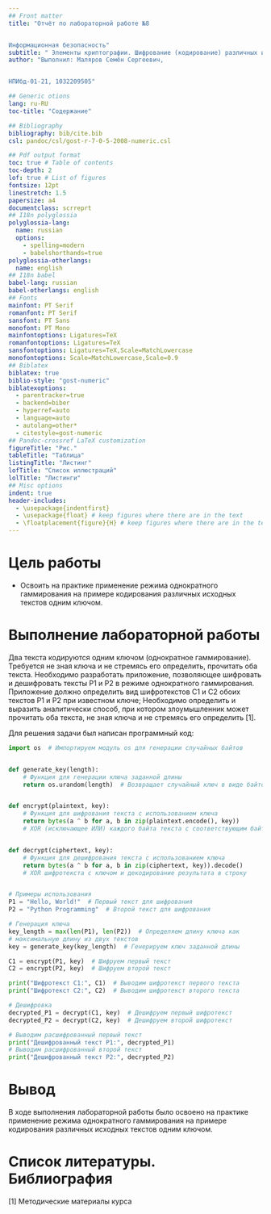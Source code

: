 ```yaml
---
## Front matter
title: "Отчёт по лабораторной работе №8


Информационная безопасность"
subtitle: " Элементы криптографии. Шифрование (кодирование) различных исходных текстов одним ключом"
author: "Выполнил: Маляров Семён Сергеевич, 


НПИбд-01-21, 1032209505"

## Generic otions
lang: ru-RU
toc-title: "Содержание"

## Bibliography
bibliography: bib/cite.bib
csl: pandoc/csl/gost-r-7-0-5-2008-numeric.csl

## Pdf output format
toc: true # Table of contents
toc-depth: 2
lof: true # List of figures
fontsize: 12pt
linestretch: 1.5
papersize: a4
documentclass: scrreprt
## I18n polyglossia
polyglossia-lang:
  name: russian
  options:
	- spelling=modern
	- babelshorthands=true
polyglossia-otherlangs:
  name: english
## I18n babel
babel-lang: russian
babel-otherlangs: english
## Fonts
mainfont: PT Serif
romanfont: PT Serif
sansfont: PT Sans
monofont: PT Mono
mainfontoptions: Ligatures=TeX
romanfontoptions: Ligatures=TeX
sansfontoptions: Ligatures=TeX,Scale=MatchLowercase
monofontoptions: Scale=MatchLowercase,Scale=0.9
## Biblatex
biblatex: true
biblio-style: "gost-numeric"
biblatexoptions:
  - parentracker=true
  - backend=biber
  - hyperref=auto
  - language=auto
  - autolang=other*
  - citestyle=gost-numeric
## Pandoc-crossref LaTeX customization
figureTitle: "Рис."
tableTitle: "Таблица"
listingTitle: "Листинг"
lofTitle: "Список иллюстраций"
lolTitle: "Листинги"
## Misc options
indent: true
header-includes:
  - \usepackage{indentfirst}
  - \usepackage{float} # keep figures where there are in the text
  - \floatplacement{figure}{H} # keep figures where there are in the text
---
```


# Цель работы

- Освоить на практике применение режима однократного гаммирования на примере кодирования различных исходных текстов 
одним ключом.

# Выполнение лабораторной работы

Два текста кодируются одним ключом (однократное гаммирование). Требуется не зная ключа и не стремясь его определить, 
прочитать оба текста. Необходимо разработать приложение, позволяющее шифровать и дешифровать тексты P1 и P2 в режиме 
однократного гаммирования. Приложение должно определить вид шифротекстов C1 и C2 обоих текстов P1 и P2 при известном 
ключе; Необходимо определить и выразить аналитически способ, при котором злоумышленник может прочитать оба текста, не 
зная ключа и не стремясь его определить [1].


Для решения задачи был написан программный код:

```python
import os  # Импортируем модуль os для генерации случайных байтов


def generate_key(length):
    # Функция для генерации ключа заданной длины
    return os.urandom(length)  # Возвращает случайный ключ в виде байтов


def encrypt(plaintext, key):
    # Функция для шифрования текста с использованием ключа
    return bytes(a ^ b for a, b in zip(plaintext.encode(), key))
    # XOR (исключающее ИЛИ) каждого байта текста с соответствующим байтом ключа


def decrypt(ciphertext, key):
    # Функция для дешифрования текста с использованием ключа
    return bytes(a ^ b for a, b in zip(ciphertext, key)).decode()
    # XOR шифротекста с ключом и декодирование результата в строку


# Примеры использования
P1 = "Hello, World!"  # Первый текст для шифрования
P2 = "Python Programming"  # Второй текст для шифрования

# Генерация ключа
key_length = max(len(P1), len(P2))  # Определяем длину ключа как 
# максимальную длину из двух текстов
key = generate_key(key_length)  # Генерируем ключ заданной длины

C1 = encrypt(P1, key)  # Шифруем первый текст
C2 = encrypt(P2, key)  # Шифруем второй текст

print("Шифротекст C1:", C1)  # Выводим шифротекст первого текста
print("Шифротекст C2:", C2)  # Выводим шифротекст второго текста

# Дешифровка
decrypted_P1 = decrypt(C1, key)  # Дешифруем первый шифротекст
decrypted_P2 = decrypt(C2, key)  # Дешифруем второй шифротекст

# Выводим расшифрованный первый текст
print("Дешифрованный текст P1:", decrypted_P1) 
# Выводим расшифрованный второй текст 
print("Дешифрованный текст P2:", decrypted_P2)  

```

# Вывод

В ходе выполнения лабораторной работы было освоено на практике применение режима однократного гаммирования 
на примере кодирования различных исходных текстов одним ключом.

# Список литературы. Библиография

[1] Методические материалы курса
